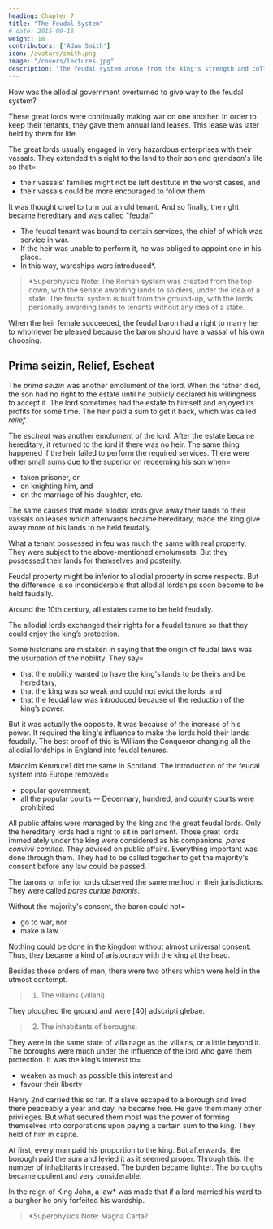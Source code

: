 ```yaml
---
heading: Chapter 7
title: "The Feudal System"
# date: 2015-09-18
weight: 18
contributors: ['Adam Smith']
icon: /avatars/smith.png
image: "/covers/lectures.jpg"
description: "The feudal system arose from the king's strength and collapsed when the lords leased out their lands longer and the kings gave freedom to the cities against the lords"
---
```




How was the allodial government overturned to give way to the feudal system?

These great lords were continually making war on one another. In order to keep their tenants, they gave them annual land leases. This lease was later held by them for life.

The great lords usually engaged in very hazardous enterprises with their vassals. They extended this right to the land to their son and grandson's life so that= 
- their vassals' families might not be left destitute in the worst cases, and
- their vassals could be more encouraged to follow them.

It was thought cruel to turn out an old tenant. And so finally, the right became hereditary and was called "feudal". 
- The feudal tenant was bound to certain services, the chief of which was service in war. 
- If the heir was unable to perform it, he was obliged to appoint one in his place. 
- In this way, wardships were introduced*.


> *Superphysics Note: The Roman system was created from the top down, with the senate awarding lands to soldiers, under the idea of a state. The feudal system is built from the ground-up, with the lords personally awarding lands to tenants without any idea of a state.


When the heir female succeeded, the feudal baron had a right to marry her to whomever he pleased because the baron should have a vassal of his own choosing.


## Prima seizin, Relief, Escheat

The *prima seizin* was another emolument of the lord. When the father died, the son had no right to the estate until he publicly declared his willingness to accept it.  The lord sometimes had the estate to himself and enjoyed its profits for some time. The heir paid a sum to get it back, which was called *relief*.

The *escheat* was another emolument of the lord. After the estate became hereditary, it returned to the lord if there was no heir. The same thing happened if the heir failed to perform the required services. There were other small sums due to the superior on redeeming his son when= 
- taken prisoner, or
- on knighting him, and
- on the marriage of his daughter, etc.

The same causes that made allodial lords give away their lands to their vassals on leases which afterwards became hereditary, made the king give away more of his lands to be held feudally. 

What a tenant possessed in feu was much the same with real property. They were subject to the above-mentioned emoluments. But they possessed their lands for themselves and posterity.

Feudal property might be inferior to allodial property in some respects. But the difference is so inconsiderable that allodial lordships soon become to be held feudally. 

Around the 10th century, all estates came to be held feudally.

The allodial lords exchanged their rights for a feudal tenure so that they could enjoy the king’s protection.

Some historians are mistaken in saying that the origin of feudal laws was the usurpation of the nobility. They say= 
- that the nobility wanted to have the king's lands to be theirs and be hereditary,
- that the king was so weak and could not evict the lords, and
- that the feudal law was introduced because of the reduction of the king’s power.

But it was actually the opposite. It was because of the increase of his power. It required the king's influence to make the lords hold their lands feudally. The best proof of this is William the Conqueror changing all the allodial lordships in England into feudal tenures.

Malcolm Kenmure1 did the same in Scotland. The introduction of the feudal system into Europe removed= 
- popular government,
- all the popular courts -- Decennary, hundred, and county courts were prohibited

All public affairs were managed by the king and the great feudal lords. Only the hereditary lords had a right to sit in parliament. Those great lords immediately under the king were considered as his companions, *pares convivii comites*. They advised on public affairs. Everything important was done through them. They had to be called together to get the majority's consent before any law could be passed.

The barons or inferior lords observed the same method in their jurisdictions. They were called *pares curiae baronis*.
<!-- They also needed to be consulted since they were also in arms. -->
Without the majority's consent, the baron could not= 
- go to war, nor
- make a law.

Nothing could be done in the kingdom without almost universal consent. Thus, they became a kind of aristocracy with the king at the head.

Besides these orders of men, there were two others which were held in the utmost contempt.

> 1. The villains (villani).

They ploughed the ground and were [40] adscripti glebae.

> 2. The inhabitants of boroughs.

They were in the same state of villainage as the villains, or a little beyond it. The boroughs were much under the influence of the lord who gave them protection. It was the king’s interest to= 
- weaken as much as possible this interest and
- favour their liberty

Henry 2nd carried this so far. If a slave escaped to a borough and lived there peaceably a year and day, he became free. He gave them many other privileges. But what secured them most was the power of forming themselves into corporations upon paying a certain sum to the king.
They held of him in capite.

At first, every man paid his proportion to the king.  But afterwards, the borough paid the sum and levied it as it seemed proper. Through this, the number of inhabitants increased. The burden became lighter. The boroughs became opulent and very considerable.

In the reign of King John, a law* was made that if a lord married his ward to a burgher he only forfeited his wardship.

> *Superphysics Note: Magna Carta?

